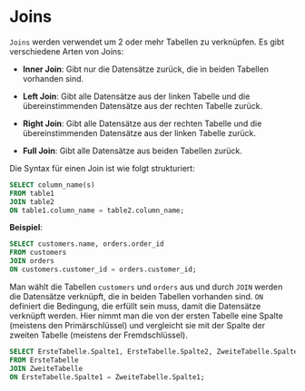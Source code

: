 # Joins

`Joins` werden verwendet um 2 oder mehr Tabellen zu verknüpfen. Es gibt verschiedene Arten von Joins:

- **Inner Join**: Gibt nur die Datensätze zurück, die in beiden Tabellen vorhanden sind.

- **Left Join**: Gibt alle Datensätze aus der linken Tabelle und die übereinstimmenden Datensätze aus der rechten Tabelle zurück.

- **Right Join**: Gibt alle Datensätze aus der rechten Tabelle und die übereinstimmenden Datensätze aus der linken Tabelle zurück.

- **Full Join**: Gibt alle Datensätze aus beiden Tabellen zurück.

Die Syntax für einen Join ist wie folgt strukturiert:

```sql
SELECT column_name(s)
FROM table1
JOIN table2
ON table1.column_name = table2.column_name;
```

**Beispiel**:

```sql
SELECT customers.name, orders.order_id
FROM customers
JOIN orders
ON customers.customer_id = orders.customer_id;
```

Man wählt die Tabellen `customers` und `orders` aus und durch `JOIN` werden die Datensätze verknüpft, die in beiden Tabellen vorhanden sind. `ON` definiert die Bedingung, die erfüllt sein muss, damit die Datensätze verknüpft werden.
Hier nimmt man die von der ersten Tabelle eine Spalte (meistens den Primärschlüssel) und vergleicht sie mit der Spalte der zweiten Tabelle (meistens der Fremdschlüssel).

```sql
SELECT ErsteTabelle.Spalte1, ErsteTabelle.Spalte2, ZweiteTabelle.Spalte1, ZweiteTabelle.Spalte2
FROM ErsteTabelle
JOIN ZweiteTabelle
ON ErsteTabelle.Spalte1 = ZweiteTabelle.Spalte1;
```
